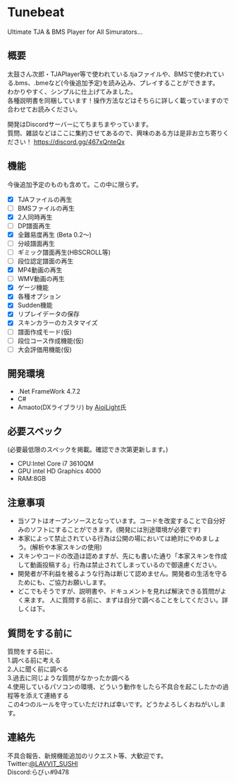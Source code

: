 # Tunebeat
Ultimate TJA & BMS Player for All Simurators...
## 概要
太鼓さん次郎・TJAPlayer等で使われている.tjaファイルや、BMSで使われている.bms、.bmeなど(今後追加予定)を読み込み、プレイすることができます。  
わかりやすく、シンプルに仕上げてみました。  
各種説明書を同梱しています！操作方法などはそちらに詳しく載っていますので合わせてお読みください。

開発はDiscordサーバーにてちまちまやっています。  
質問、雑談などはここに集約させてあるので、興味のある方は是非お立ち寄りください！
https://discord.gg/467xQnteQx

## 機能
今後追加予定のものも含めて。この中に限らず。
- [x] TJAファイルの再生
- [ ] BMSファイルの再生
- [x] 2人同時再生
- [ ] DP譜面再生
- [x] 全難易度再生 (Beta 0.2～)
- [ ] 分岐譜面再生
- [ ] ギミック譜面再生(HBSCROLL等)
- [ ] 段位認定譜面の再生
- [x] MP4動画の再生
- [ ] WMV動画の再生
- [x] ゲージ機能
- [x] 各種オプション
- [x] Sudden機能
- [x] リプレイデータの保存
- [x] スキンカラーのカスタマイズ
- [ ] 譜面作成モード(仮)
- [ ] 段位コース作成機能(仮)
- [ ] 大会評価用機能(仮)

## 開発環境
- .Net FrameWork 4.7.2
- C#
- Amaoto(DXライブラリ) by [AioiLight](https://github.com/AioiLight)氏

## 必要スペック
(必要最低限のスペックを掲載。確認でき次第更新します。)
- CPU:Intel Core i7 3610QM
- GPU intel HD Graphics 4000
- RAM:8GB

## 注意事項
- 当ソフトはオープンソースとなっています。コードを改変することで自分好みのソフトにすることができます。(開発には別途環境が必要です)
- 本家によって禁止されている行為は公開の場においては絶対にやめましょう。(解析や本家スキンの使用)
- スキンやコードの改造は認めますが、先にも書いた通り「本家スキンを作成して動画投稿する」行為は禁止されてしまっているので御遠慮ください。
- 開発者が不利益を被るような行為は断じて認めません。開発者の生活を守るためにも、ご協力お願いします。
- どこでもそうですが、説明書や、ドキュメントを見れば解決できる質問がよく来ます。  人に質問する前に、まずは自分で調べることをしてください。詳しくは下。


## 質問をする前に
質問をする前に、  
1.調べる前に考える  
2.人に聞く前に調べる  
3.過去に同じような質問がなかったか調べる  
4.使用しているパソコンの環境、どういう動作をしたら不具合を起こしたかの過程等を添えて連絡する  
この4つのルールを守っていただければ幸いです。どうかよろしくおねがいします。


## 連絡先
不具合報告、新規機能追加のリクエスト等、大歓迎です。  
Twitter:[@LAVVIT_SUSHI](https://twitter.com/LAVVIT_SUSHI)  
Discord:らびぃ#9478
